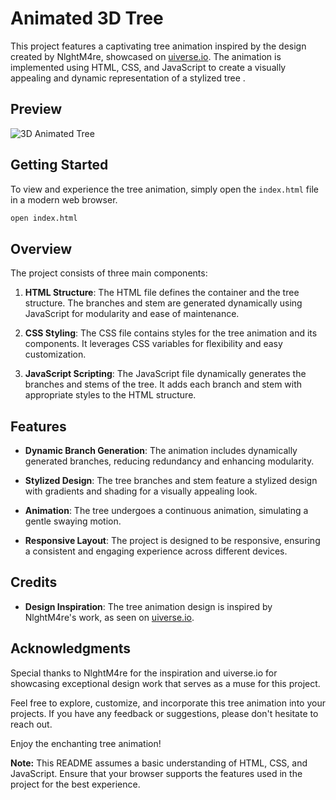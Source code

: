 # Animated 3D Tree

This project features a captivating tree animation inspired by the design created by NlghtM4re, showcased on [uiverse.io](https://uiverse.io/profile/NlghtM4re). The animation is implemented using HTML, CSS, and JavaScript to create a visually appealing and dynamic representation of a stylized tree .

## Preview
![3D Animated Tree](https://github.com/Aarzoo75/Animated-3D-Tree/assets/59678435/d6f6124b-844c-4053-89ad-5ec2afb30fa1)

## Getting Started

To view and experience the tree animation, simply open the `index.html` file in a modern web browser.

```bash
open index.html
```

## Overview

The project consists of three main components:

1. **HTML Structure**: The HTML file defines the container and the tree structure. The branches and stem are generated dynamically using JavaScript for modularity and ease of maintenance.

2. **CSS Styling**: The CSS file contains styles for the tree animation and its components. It leverages CSS variables for flexibility and easy customization.

3. **JavaScript Scripting**: The JavaScript file dynamically generates the branches and stems of the tree. It adds each branch and stem with appropriate styles to the HTML structure.

## Features

- **Dynamic Branch Generation**: The animation includes dynamically generated branches, reducing redundancy and enhancing modularity.

- **Stylized Design**: The tree branches and stem feature a stylized design with gradients and shading for a visually appealing look.

- **Animation**: The tree undergoes a continuous animation, simulating a gentle swaying motion.

- **Responsive Layout**: The project is designed to be responsive, ensuring a consistent and engaging experience across different devices.

## Credits

- **Design Inspiration**: The tree animation design is inspired by NlghtM4re's work, as seen on [uiverse.io](https://uiverse.io/profile/NlghtM4re).

## Acknowledgments

Special thanks to NlghtM4re for the inspiration and uiverse.io for showcasing exceptional design work that serves as a muse for this project.

Feel free to explore, customize, and incorporate this tree animation into your projects. If you have any feedback or suggestions, please don't hesitate to reach out.

Enjoy the enchanting tree animation!

**Note:** This README assumes a basic understanding of HTML, CSS, and JavaScript. Ensure that your browser supports the features used in the project for the best experience.
